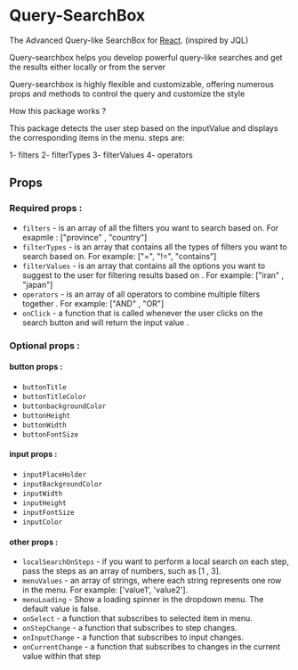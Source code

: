 # Query-SearchBox

The Advanced Query-like SearchBox for [React](https://reactjs.org). (inspired by JQL)

Query-searchbox helps you develop powerful query-like searches and get the results either locally or from the server

Query-searchbox is highly flexible and customizable, offering numerous props and methods to control the query and customize the style

How this package works ?

This package detects the user step based on the inputValue and displays the corresponding items in the menu.
steps are:

1- filters 2- filterTypes 3- filterValues 4- operators

## Props

### Required props :

- `filters` - is an array of all the filters you want to search based on. For exapmle : ["province" , "country"]
- `filterTypes` - is an array that contains all the types of filters you want to search based on. For example: ["=", "!=", "contains"]
- `filterValues` - is an array that contains all the options you want to suggest to the user for filtering results based on . For example: ["iran" , "japan"]
- `operators` - is an array of all operators to combine multiple filters together . For example: ["AND" , "OR"]
- `onClick` - a function that is called whenever the user clicks on the search button and will return the input value .

### Optional props :

#### button props :

- `buttonTitle`
- `buttonTitleColor`
- `buttonbackgroundColor`
- `buttonHeight`
- `buttonWidth`
- `buttonFontSize`

#### input props :

- `inputPlaceHolder`
- `inputBackgroundColor`
- `inputWidth`
- `inputHeight`
- `inputFontSize`
- `inputColor`

#### other props :

- `localSearchOnSteps` - if you want to perform a local search on each step, pass the steps as an array of numbers, such as [1 , 3].
- `menuValues` - an array of strings, where each string represents one row in the menu. For example: ['value1', 'value2'].
- `menuLoading` - Show a loading spinner in the dropdown menu. The default value is false.
- `onSelect` - a function that subscribes to selected item in menu.
- `onStepChange` - a function that subscribes to step changes.
- `onInputChange` - a function that subscribes to input changes.
- `onCurrentChange` - a function that subscribes to changes in the current value within that step
